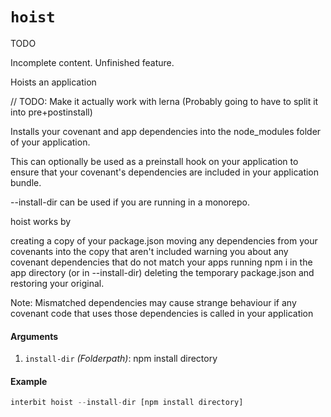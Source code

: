 
# `hoist`

<div class="tips danger">
  <p><span></span>TODO</p>
  <p>Incomplete content. Unfinished feature.</p>
</div>

Hoists an application


// TODO: Make it actually work with lerna (Probably going to have to split it into pre+postinstall)

Installs your covenant and app dependencies into the node_modules folder of your application.

This can optionally be used as a preinstall hook on your application to ensure that your covenant's dependencies are included in your application bundle.

--install-dir can be used if you are running in a monorepo.

hoist works by

creating a copy of your package.json
moving any dependencies from your covenants into the copy that aren't included
warning you about any covenant dependencies that do not match your apps
running npm i in the app directory (or in --install-dir)
deleting the temporary package.json and restoring your original.

Note: Mismatched dependencies may cause strange behaviour if any covenant code that uses those dependencies is called in your application


#### Arguments

1. `install-dir` *(Folderpath)*: npm install directory


#### Example

```js
interbit hoist --install-dir [npm install directory]
```




